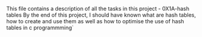 This file contains a description of all the tasks in this project - 0X1A-hash tables
By the end of this project, I should have known what are hash tables, how to create and use them as well as how to optimise the use of hash tables in c programmming`
